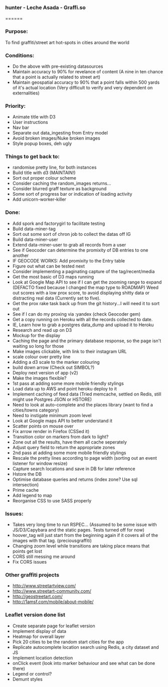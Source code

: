 ### hunter - Leche Asada - Graffi.so
======

### Purpose:
To find graffiti/street art hot-spots in cities around the world

### Conditions:
 - Do the above with pre-existing datasources
 - Maintain accuracy to 90% for revelance of content (A nine in ten chance that a point is actually related to street art)
 - Maintain geospatial accuracy to 90% that a point falls within 500 yards of it's actual location (Very difficult to verify and very dependent on externalities)

### Priority:
 - Animate title with D3
 - User instructions
 - Nav bar
 - Separate out data_ingesting from Entry model
 - Avoid broken images/Nuke broken images
 - Style popup boxes, deh ugly

### Things to get back to:
 - randomise pretty line, for both instances
 - Build title with d3 (MAINTAIN!)
 - Sort out proper colour scheme
 - Consider caching the random_images returns...
 - Consider blurred graff texture as background
 - Some sort of progress bar or indication of loading activity
 - Add unicorn-worker-killer

### Done:
 - Add spork and factorygirl to facilitate testing
 - Build data-miner-tag
 - Sort out some sort of chron job to collect the datas off IG
 - Build data-miner-user
 - Extend data-miner-user to grab all records from a user
 - See if Geocoder can determine the promixity of DB entries to one another
 - IF GEOCODE WORKS: Add promixity to the Entry table
 - Figure out what can be tested next
 - Consider implementing a paginating capture of the tag/recent/media
 - Get the most basic of D3 maps running
 - Look at Google Map API to see if I can get the zooming range to expand (DEFACTO fixed because I changed the map type to ROADMAP)
Weed out scores with a low prox score, to avoid displaying shitty data or distracting real data (Currently set to five).
 - Get the prox rake task back up from the git history...I will need it to sort out
 - See if I can do my proxing via :yandex (check Geocoder gem)
 - Get a copy running on Heroku with all the records collected to date.
 - IE, Learn how to grab a postgres data_dump and upload it to Heroku
 - Research and read up on D3
 - Mockup for the display
 - Caching the page and the primary database response, so the page isn't waiting so long for those
 - Make images clickable, with link to their instagram URL
 - scale colour over pretty line
 - Adding a d3 scale to the marker colouring
 - build down arrow (Check out SIMBOL?)
  - Deploy next version of app (v2)
 - Make the images flexible?
 - 1st pass at adding some more mobile friendly stylings
 - Load data up to AWS and point heroku deploy to it
 - Implement caching of feed data (Tried memcache, settled on Redis, still might use Postgres JSON or HSTORE)
 - Need to look at auto-complete and the places library (want to find a cities/towns category)
 - Need to instigate minimum zoom level
 - Look at Google maps API to better understand it
 - Scatter points on mouse over
 - Fix arrow render in Firefox (CSSed it)
 - Transition color on markers from dark to light?
 - Zone out all the results, have them all cache seperately
 - Adjust query field to return the appropriate zones
 - 2nd pass at adding some more mobile friendly stylings
 - Rescale the pretty lines according to page width (sorting out an event listener for window resize)
 - Capture search locations and save in DB for later reference
 - Hstore the DB
 - Optimise database queries and returns (index zone? Use sql intersection)
 - Prime cache
- Add legend to map
 - Reorganise CSS to use SASS properly

### Issues:
 - Takes very long time to run RSPEC... (Assumed to be some issue with JS/D3/Capybara and the static pages. Tests turned off for now)
 - hoover_tag will just start from the beginning again if it covers all of the images with that tag. (preciousgraffiti)
 - Changing zoom level while transitions are taking place means that points get lost
 - CORS still messing me around
 - Fix CORS issues

### Other graffiti projects
  - http://www.streetartview.com/
  - http://www.streetart-community.com/
  - http://geostreetart.com/
  - http://1amsf.com/mobile/about-mobile/

### Leaflet version done list
  - Create separate page for leaflet version
  - Implement display of data
  - Heatmap for overall layer
  - Pick 20 cities to be the random start cities for the app
  - Replicate autocomplete location search using Redis, a city dataset and JS
  - Implement location detection
  - onClick event (look into marker behaviour and see what can be done there)
  - Legend or control?
  - Demunt styles
